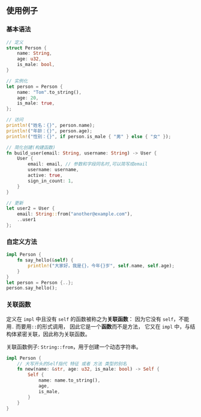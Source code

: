 ## 使用例子
### 基本语法
```rust
// 定义
struct Person {
    name: String,
    age: u32,
    is_male: bool,
}

// 实例化
let person = Person {
    name: "Tom".to_string(),
    age: 20,
    is_male: true,
};

// 访问
println!("姓名：{}", person.name);
println!("年龄：{}", person.age);
println!("性别：{}", if person.is_male { "男" } else { "女" });

// 简化创建(构建函数)
fn build_user(email: String, username: String) -> User {
    User {
        email: email, // 参数和字段同名时,可以简写成email
        username: username,
        active: true,
        sign_in_count: 1,
    }
}

// 更新
let user2 = User {
    email: String::from("another@example.com"),
    ..user1
};
```


### 自定义方法
```rust
impl Person {
    fn say_hello(&self) {
        println!("大家好，我是{}，今年{}岁", self.name, self.age);
    }
}
let person = Person {..};
person.say_hello();
```
### 关联函数
定义在 `impl` 中且没有 `self` 的函数被称之为**关联函数**： 
因为它没有 `self`，不能用`.` 而要用`::`的形式调用，
因此它是一个**函数**而不是方法，
它又在 `impl` 中，与结构体紧密关联，因此称为关联函数。

关联函数例子: `String::from`，用于创建一个动态字符串。
```rust
impl Person {
	// 大写开头的Self指代 特征 或者 方法 类型的别名
    fn new(name: &str, age: u32, is_male: bool) -> Self {
        Self {
            name: name.to_string(),
            age,
            is_male,
        }
    }
}
```
